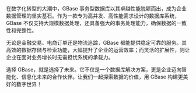 在数字化转型的大潮中，GBase 事务型数据库以其卓越性能脱颖而出，成为企业数据管理的坚实基石。作为一款专为高并发、高性能需求设计的数据库系统，GBase 不仅支持大规模数据处理，还具备强大的事务处理能力，确保数据的一致性和完整性。

无论是金融交易、电商订单还是物流追踪，GBase 都能提供稳定可靠的服务。其高效的数据存储与检索功能，大幅提升了企业的运营效率；而灵活的扩展性，则让企业在面对业务增长时无需担忧系统的承载力。

选择 GBase，就是选择了未来。它不仅是一个数据库解决方案，更是企业迈向智能化、信息化未来的合作伙伴。让我们一起探索数据的价值，用 GBase 构建更美好的数字世界！